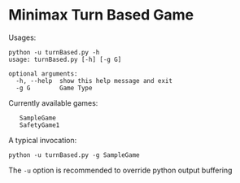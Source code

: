 # Minimax Turn Based Game

Usages:

```
python -u turnBased.py -h
usage: turnBased.py [-h] [-g G]

optional arguments:
  -h, --help  show this help message and exit
  -g G        Game Type
  ```
  
 Currently available games:
 ```
    SampleGame
    SafetyGame1
 ```
 
 A typical invocation:
 ```
 python -u turnBased.py -g SampleGame
 ```
 The `-u` option is recommended to override python output buffering
